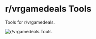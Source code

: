 # r/vrgamedeals Tools

Tools for r/vrgamedeals.

![r/vrgamedeals Tools](https://i.imgur.com/DNHf3bB.png)
